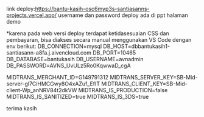 link deploy:https://bantu-kasih-osc6myp3s-santiasanns-projects.vercel.app/
username dan password deploy ada di ppt halaman demo

*karena pada web versi deploy terdapat ketidasesuaian CSS dan pembayaran, bisa diakses secara manual menggunakan VS Code dengan env berikut:
DB_CONNECTION=mysql
DB_HOST=dbbantukasih1-santiasann-a8fa.j.aivencloud.com
DB_PORT=10465
DB_DATABASE=bantukasih
DB_USERNAME=avnadmin
DB_PASSWORD=AVNS_UvULz5Ro0KqwwaD_cgA

MIDTRANS_MERCHANT_ID=G149791312
MIDTRANS_SERVER_KEY=SB-Mid-server-gl7CiHMCGwy8O4xAZuf_EfIT
MIDTRANS_CLIENT_KEY=SB-Mid-client-Wp_anNRV84t2dkVW
MIDTRANS_IS_PRODUCTION=false
MIDTRANS_IS_SANITIZED=true
MIDTRANS_IS_3DS=true

terima kasih
